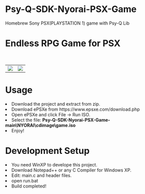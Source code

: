 # Psy-Q-SDK-Nyorai-PSX-Game
Homebrew Sony PSX(PLAYSTATION 1) game with Psy-Q Lib

# Endless RPG Game for PSX

<table>
   <tr>
      <td><img src="https://cdn.discordapp.com/attachments/799475228580380702/867454996593115196/unknown.png"></td>
      <br/>
      <td><img src="https://cdn.discordapp.com/attachments/693819605990506539/779003632137273395/hworld.gif"></td>
   </tr>
</table>

# Usage
<li>Download the project and extract from zip.</li>
<li>Download ePSXe from <link>https://www.epsxe.com/download.php</link></li>
<li>Open ePSXe and click File -> Run ISO.</li>
<li>Select the file: <b>Psy-Q-SDK-Nyorai-PSX-Game-main\NYORAI\cdimage\game.iso</b></li>
<li>Enjoy!</li>

# Development Setup
<li>You need WinXP to develope this project.</li>
<li>Download Notepad++ or any C Compiler for Windows XP.</li>
<li>Edit: main.c and header files.</li>
<li>open run.bat</b></li>
<li>Build completed!</li>



